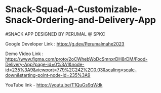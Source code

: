# Snack-Squad-A-Customizable-Snack-Ordering-and-Delivery-App

#SNACK APP DESIGNED BY PERUMAL @ SPKC

Google Developer Link : https://g.dev/Perumalmahe2023
 
Demo Video Link : https://www.figma.com/proto/2oCWhebWoDcSmnxrDH8rDM/Food-Delivery-App?page-id=0%3A1&node-id=235%3A9&viewport=779%2C242%2C0.03&scaling=scale-down&starting-point-node-id=235%3A9
 
YouTube link - https://youtu.be/T1QuGs9qWdk
 

